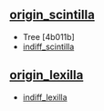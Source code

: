 ## [origin_scintilla](https://sourceforge.net/p/scintilla/code/ci/default/tree/)
- Tree [4b011b]
- [indiff_scintilla](https://github.com/indiff/scintilla)

## [origin_lexilla](https://github.com/ScintillaOrg/lexilla.git)
- [indiff_lexilla](https://github.com/indiff/lexilla)

